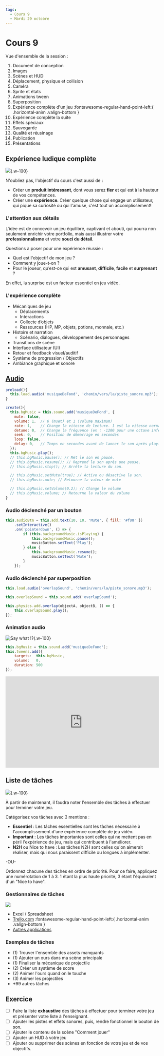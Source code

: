 ```yaml
---
tags:
  - Cours 9
  - Mardi 29 octobre
---
```


# Cours 9

Vue d'ensemble de la session :

1. Document de conception
1. Images
1. Scènes et HUD
1. Déplacement, physique et collision
1. Caméra
1. Sprite et états
1. Animations tween
1. Superposition
1. Expérience complète d'un jeu :fontawesome-regular-hand-point-left:{ .horizontal-anim .valign-bottom }
1. Expérience complète la suite
1. Effets spéciaux
1. Sauvegarde
1. Qualité et réusinage
1. Publication
1. Présentations

## Expérience ludique complète

![](./assets/images/videogamecomplete.webp){.w-100}

N'oubliez pas, l'objectif du cours c'est aussi de :

* Créer un **produit intéressant**, dont vous serez **fier** et qui est à la hauteur de vos compétences.
* Créer une **expérience**. Créer quelque chose qui engage un utilisateur, qui pique sa curiosité ou qui l'amuse, c'est tout un accomplissement!

### L'attention aux détails

L'idée est de concevoir un jeu équilibré, captivant et abouti, qui pourra non seulement enrichir votre portfolio, mais aussi illustrer votre **professionnalisme** et votre **souci du détail**.

Questions à poser pour une expérience réussie :

* Quel est l'objectif de mon jeu ?
* Comment y joue-t-on ?
* Pour le joueur, qu’est-ce qui est **amusant**, **difficile**, **facile** et **surprenant** ?

En effet, la surprise est un facteur essentiel en jeu vidéo.

### L'expérience complète

* Mécaniques de jeu
  * Déplacements
  * Interactions
  * Collecte d’objets
  * Ressources (HP, MP, objets, potions, monnaie, etc.)
* Histoire et narration
  * Scénario, dialogues, développement des personnages
* Transitions de scène
* Interface utilisateur (UI)
* Retour et feedback visuel/auditif
* Système de progression / Objectifs
* Ambiance graphique et sonore

## [Audio](https://docs.phaser.io/phaser/concepts/audio)

```js
preload(){
  this.load.audio('musiqueDeFond', 'chemin/vers/la/piste_sonore.mp3');
}

create(){
  this.bgMusic = this.sound.add('musiqueDeFond', {
    mute: false,
    volume: 1,  // 0 (muet) et 1 (volume maximum)
    rate: 1,    // Change la vitesse de lecture. 1 est la vitesse normale
    detune: 0,  // Change la fréquence (ex : -1200 pour une octave inférieure)
    seek: 0,    // Position de démarrage en secondes
    loop: false,
    delay: 0,   // Temps en secondes avant de lancer le son après play()
  });
  this.bgMusic.play();
  // this.bgMusic.pause(); // Met le son en pause.
  // this.bgMusic.resume(); // Reprend le son après une pause.
  // this.bgMusic.stop(); // Arrête la lecture du son.

  // this.bgMusic.setMute(true); // Active ou désactive le son.
  // this.bgMusic.mute; // Retourne la valeur de mute

  // this.bgMusic.setVolume(0.2); // Change le volume
  // this.bgMusic.volume; // Retourne la valeur du volume
}
```

### Audio déclenché par un bouton

```js
this.audioBtn = this.add.text(10, 10, 'Mute', { fill: '#f00' })
    .setInteractive()
    .on('pointerdown', () => {
        if (this.backgroundMusic.isPlaying) {
            this.backgroundMusic.pause();
            musicButton.setText('Play');
        } else {
            this.backgroundMusic.resume();
            musicButton.setText('Mute');
        }
    });
```

### Audio déclenché par superposition

```js
this.load.audio('overlapSound', 'chemin/vers/la/piste_sonore.mp3');

this.overlapSound = this.sound.add('overlapSound');

this.physics.add.overlap(objectA, objectB, () => {
    this.overlapSound.play();
});
```

### Animation audio

![Say what !?](./assets/images/say_what.webp){.w-100}

```js
this.bgMusic = this.sound.add('musiqueDeFond');
this.tweens.add({
    targets:  this.bgMusic,
    volume:   0,
    duration: 500
});
```

<iframe class="aspect-4-1" height="300" style="width: 100%;" scrolling="no" title="Phaser - Audio" src="https://codepen.io/tim-momo/embed/LYwQgRL?default-tab=result&editable=true&theme-id=50173" frameborder="no" loading="lazy" allowtransparency="true" allowfullscreen="true">
  See the Pen <a href="https://codepen.io/tim-momo/pen/LYwQgRL">
  Phaser - Audio</a> by TIM Montmorency (<a href="https://codepen.io/tim-momo">@tim-momo</a>)
  on <a href="https://codepen.io">CodePen</a>.
</iframe>

## Liste de tâches

![](./assets/images/todolist.webp){.w-100}

À partir de maintenant, il faudra noter l'ensemble des tâches à effectuer pour terminer votre jeu.

Catégorisez vos tâches avec 3 mentions :

* **Essentiel** : Les tâches essentielles sont les tâches nécessaire à l'accomplissement d'une expérience complète de jeu vidéo.
* **Important** : Les tâches importantes sont celles qui ne mettent pas en péril l'expérience de jeu, mais qui contribuent à l'améliorer.
* **N2H** ou Nice to have : Les tâches N2H sont celles qu'on aimerait réaliser, mais qui nous paraissent difficile ou longues à implémenter.

-OU-

Ordonnez chacune des tâches en ordre de priorité. Pour ce faire, appliquez une numérotation de 1 à 3. 1 étant la plus haute priorité, 3 étant l'équivalent d'un "Nice to have".

### Gestionnaires de tâches

![](./assets/images/trello.png)

* Excel / Spreadsheet
* [Trello.com](https://trello.com/fr) :fontawesome-regular-hand-point-left:{ .horizontal-anim .valign-bottom }
* [Autres applications](https://www.forbes.com/advisor/business/software/top-trello-alternatives)

### Exemples de tâches

* (1) Trouver l'ensemble des assets manquants
* (1) Ajouter un ours dans ma scène principale
* (1) Finaliser la mécanique de projectile
* (2) Créer un système de score
* (2) Animer l'ours quand on le touche
* (3) Animer les projectiles
* +99 autres tâches

## Exercice

* [ ] Faire la liste **exhaustive** des tâches à effectuer pour terminer votre jeu et présenter votre liste à l'enseignant.
* [ ] Ajouter les pistes et effets sonores, puis, rendre fonctionnel le bouton de son.
* [ ] Ajouter le contenu de la scène "Comment jouer"
* [ ] Ajouter un HUD à votre jeu
* [ ] Ajouter ou supprimer des scènes en fonction de votre jeu et de vos objectifs.

